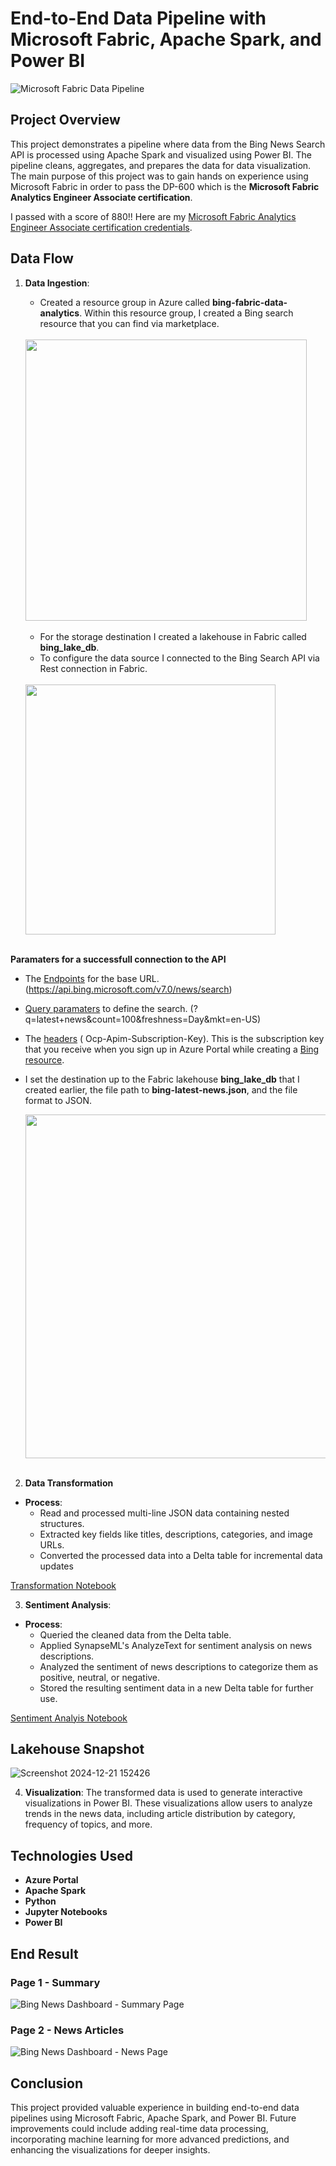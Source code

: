 # End-to-End Data Pipeline with Microsoft Fabric, Apache Spark, and Power BI

![Microsoft Fabric Data Pipeline](https://github.com/user-attachments/assets/403f9e09-0dfc-42e4-bf3b-d0b69a4f93ec)


## Project Overview
This project demonstrates a pipeline where data from the Bing News Search API is processed using Apache Spark and visualized using Power BI. The pipeline cleans, aggregates, and prepares the data for data visualization. The main purpose of this project was to gain hands on experience using Microsoft Fabric in order to pass the DP-600 which is the **Microsoft Fabric Analytics Engineer Associate certification**.

I passed with a score of 880!! Here are my [Microsoft Fabric Analytics Engineer Associate certification credentials](https://learn.microsoft.com/en-us/users/dazhonhunt-8403/credentials/certification/fabric-analytics-engineer-associate?tab=credentials-tab).

## Data Flow

1. **Data Ingestion**:

   - Created a resource group in Azure called **bing-fabric-data-analytics**. Within this resource group, I created a Bing search resource that you can find via marketplace.
     <br><br>
   
    <img src="https://github.com/user-attachments/assets/9fa00d19-6a45-4f05-81c0-b747a94d39fe" width="450"/>
    <br><br>

   - For the storage destination I created a lakehouse in Fabric called **bing_lake_db**.
   - To configure the data source I connected to the Bing Search API via Rest connection in Fabric.
    <br><br>
   
   <img src="https://github.com/user-attachments/assets/486b9ce9-92ee-4612-a772-ce65fdff8d6d" width="400"/>
   <br><br>

  **Paramaters for a successfull connection to the API**
  - The [Endpoints](<https://learn.microsoft.com/en-us/bing/search-apis/bing-news-search/reference/endpoints>) for the base URL.
    (https://api.bing.microsoft.com/v7.0/news/search)
  
  - [Query paramaters](<https://learn.microsoft.com/en-us/bing/search-apis/bing-news-search/reference/query-parameters>) to define the search.
    (?q=latest+news&count=100&freshness=Day&mkt=en-US)

  - The [headers](<https://learn.microsoft.com/en-us/bing/search-apis/bing-news-search/reference/headers>) ( Ocp-Apim-Subscription-Key).
    This is the subscription key that you receive when you sign up in Azure Portal while creating a [Bing resource](<https://learn.microsoft.com/en-us/bing/search-apis/bing-web-search/create-bing-search-service-resource#create-your-bing-resource>).

  - I set the destination up to the Fabric lakehouse **bing_lake_db** that I created earlier, the file path to **bing-latest-news.json**, and the file format to JSON.

     <img src="https://github.com/user-attachments/assets/a73120c7-2fd8-467f-8a9c-c3e557cc8d46" width="550"/>
     <br><br>
     
2. **Data Transformation**
      
  - **Process**:
     - Read and processed multi-line JSON data containing nested structures.
     - Extracted key fields like titles, descriptions, categories, and image URLs.
     - Converted the processed data into a Delta table for incremental data updates

[Transformation Notebook](<https://github.com/DazhonH/Microsoft-Fabric-Data-Engineering-Project/blob/main/Bing-News-Transformation.ipynb>)

3. **Sentiment Analysis**:

- **Process**:
    - Queried the cleaned data from the Delta table.
    - Applied SynapseML's AnalyzeText for sentiment analysis on news descriptions.
    - Analyzed the sentiment of news descriptions to categorize them as positive, neutral, or negative.
    - Stored the resulting sentiment data in a new Delta table for further use.

[Sentiment Analyis Notebook](<https://github.com/DazhonH/Microsoft-Fabric-Data-Engineering-Project/blob/main/Bing%20-%20Sentiment%20-%20Analysis.ipynb>)

## Lakehouse Snapshot
![Screenshot 2024-12-21 152426](https://github.com/user-attachments/assets/7892b31e-5463-4427-b12e-ba5d4892ee2a)

 


4. **Visualization**: The transformed data is used to generate interactive visualizations in Power BI. These visualizations allow users to analyze trends in the news data, including article distribution by category, frequency of topics, and more.

## Technologies Used

- **Azure Portal**
- **Apache Spark**
- **Python**
- **Jupyter Notebooks**
- **Power BI**

## End Result
### Page 1 - Summary

![Bing News Dashboard - Summary Page](https://github.com/user-attachments/assets/3a0c05b1-6e9c-43e7-9164-fbb7298d48f9)

### Page 2 - News Articles

![Bing News Dashboard - News Page](https://github.com/user-attachments/assets/db9c38bf-ef29-4f3c-9db8-74f32483d4e1)

## Conclusion
This project provided valuable experience in building end-to-end data pipelines using Microsoft Fabric, Apache Spark, and Power BI. Future improvements could include adding real-time data processing, incorporating machine learning for more advanced predictions, and enhancing the visualizations for deeper insights.



